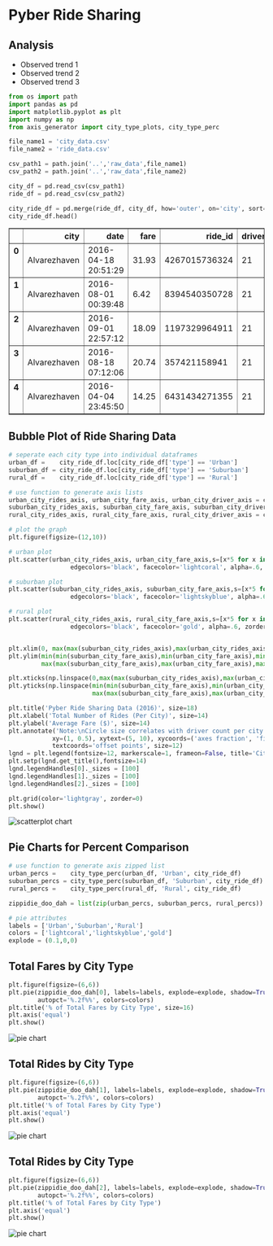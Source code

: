 
# Pyber Ride Sharing
## Analysis
* Observed trend 1
* Observed trend 2
* Observed trend 3


```python
from os import path
import pandas as pd
import matplotlib.pyplot as plt
import numpy as np
from axis_generator import city_type_plots, city_type_perc
```


```python
file_name1 = 'city_data.csv'
file_name2 = 'ride_data.csv'

csv_path1 = path.join('..','raw_data',file_name1)
csv_path2 = path.join('..','raw_data',file_name2)
```


```python
city_df = pd.read_csv(csv_path1)
ride_df = pd.read_csv(csv_path2)
```


```python
city_ride_df = pd.merge(ride_df, city_df, how='outer', on='city', sort=True)
city_ride_df.head()
```




<div>
<style>
    .dataframe thead tr:only-child th {
        text-align: right;
    }

    .dataframe thead th {
        text-align: left;
    }

    .dataframe tbody tr th {
        vertical-align: top;
    }
</style>
<table border="1" class="dataframe">
  <thead>
    <tr style="text-align: right;">
      <th></th>
      <th>city</th>
      <th>date</th>
      <th>fare</th>
      <th>ride_id</th>
      <th>driver_count</th>
      <th>type</th>
    </tr>
  </thead>
  <tbody>
    <tr>
      <th>0</th>
      <td>Alvarezhaven</td>
      <td>2016-04-18 20:51:29</td>
      <td>31.93</td>
      <td>4267015736324</td>
      <td>21</td>
      <td>Urban</td>
    </tr>
    <tr>
      <th>1</th>
      <td>Alvarezhaven</td>
      <td>2016-08-01 00:39:48</td>
      <td>6.42</td>
      <td>8394540350728</td>
      <td>21</td>
      <td>Urban</td>
    </tr>
    <tr>
      <th>2</th>
      <td>Alvarezhaven</td>
      <td>2016-09-01 22:57:12</td>
      <td>18.09</td>
      <td>1197329964911</td>
      <td>21</td>
      <td>Urban</td>
    </tr>
    <tr>
      <th>3</th>
      <td>Alvarezhaven</td>
      <td>2016-08-18 07:12:06</td>
      <td>20.74</td>
      <td>357421158941</td>
      <td>21</td>
      <td>Urban</td>
    </tr>
    <tr>
      <th>4</th>
      <td>Alvarezhaven</td>
      <td>2016-04-04 23:45:50</td>
      <td>14.25</td>
      <td>6431434271355</td>
      <td>21</td>
      <td>Urban</td>
    </tr>
  </tbody>
</table>
</div>



## Bubble Plot of Ride Sharing Data


```python
# seperate each city type into individual dataframes
urban_df =    city_ride_df.loc[city_ride_df['type'] == 'Urban']
suburban_df = city_ride_df.loc[city_ride_df['type'] == 'Suburban']
rural_df =    city_ride_df.loc[city_ride_df['type'] == 'Rural']
```


```python
# use function to generate axis lists
urban_city_rides_axis, urban_city_fare_axis, urban_city_driver_axis = city_type_plots(urban_df)
suburban_city_rides_axis, suburban_city_fare_axis, suburban_city_driver_axis = city_type_plots(suburban_df)
rural_city_rides_axis, rural_city_fare_axis, rural_city_driver_axis = city_type_plots(rural_df)
```


```python
# plot the graph
plt.figure(figsize=(12,10))

# urban plot
plt.scatter(urban_city_rides_axis, urban_city_fare_axis,s=[x*5 for x in urban_city_driver_axis],
                 edgecolors='black', facecolor='lightcoral', alpha=.6, zorder=3,  label='Urban')

# suburban plot
plt.scatter(suburban_city_rides_axis, suburban_city_fare_axis,s=[x*5 for x in suburban_city_driver_axis],
                 edgecolors='black', facecolor='lightskyblue', alpha=.6, zorder=3,  label='Suburban')

# rural plot
plt.scatter(rural_city_rides_axis, rural_city_fare_axis,s=[x*5 for x in rural_city_driver_axis],
                 edgecolors='black', facecolor='gold', alpha=.6, zorder=3,  label='Rural')


plt.xlim(0, max(max(suburban_city_rides_axis),max(urban_city_rides_axis),max(rural_city_rides_axis)) + 2)
plt.ylim(min(min(suburban_city_fare_axis),min(urban_city_fare_axis),min(rural_city_fare_axis)) - 2,
         max(max(suburban_city_fare_axis),max(urban_city_fare_axis),max(rural_city_fare_axis)))

plt.xticks(np.linspace(0,max(max(suburban_city_rides_axis),max(urban_city_rides_axis),max(rural_city_rides_axis)) + 2, 10, dtype=int))
plt.yticks(np.linspace(min(min(suburban_city_fare_axis),min(urban_city_fare_axis),min(rural_city_fare_axis)) - 2,
                       max(max(suburban_city_fare_axis),max(urban_city_fare_axis),max(rural_city_fare_axis)) + 2, 10, dtype=int))

plt.title('Pyber Ride Sharing Data (2016)', size=18)
plt.xlabel('Total Number of Rides (Per City)', size=14)
plt.ylabel('Average Fare ($)', size=14)
plt.annotate('Note:\nCircle size correlates with driver count per city',
            xy=(1, 0.5), xytext=(5, 10), xycoords=('axes fraction', 'figure fraction'),
            textcoords='offset points', size=12)
lgnd = plt.legend(fontsize=12, markerscale=1, frameon=False, title='City Types')
plt.setp(lgnd.get_title(),fontsize=14)
lgnd.legendHandles[0]._sizes = [100]
lgnd.legendHandles[1]._sizes = [100]
lgnd.legendHandles[2]._sizes = [100]

plt.grid(color='lightgray', zorder=0)
plt.show()
```


![scatterplot chart](../images/output_8_0.png)


## Pie Charts for Percent Comparison


```python
# use function to generate axis zipped list
urban_percs =    city_type_perc(urban_df, 'Urban', city_ride_df)
suburban_percs = city_type_perc(suburban_df, 'Suburban', city_ride_df)
rural_percs =    city_type_perc(rural_df, 'Rural', city_ride_df)

zippidie_doo_dah = list(zip(urban_percs, suburban_percs, rural_percs))
```


```python
# pie attributes
labels = ['Urban','Suburban','Rural']
colors = ['lightcoral','lightskyblue','gold']
explode = (0.1,0,0)
```

## Total Fares by City Type


```python
plt.figure(figsize=(6,6))
plt.pie(zippidie_doo_dah[0], labels=labels, explode=explode, shadow=True, startangle=245,
        autopct='%.2f%%', colors=colors)
plt.title('% of Total Fares by City Type', size=16)
plt.axis('equal')
plt.show()
```


![pie chart](../images/output_13_0.png)


## Total Rides by City Type


```python
plt.figure(figsize=(6,6))
plt.pie(zippidie_doo_dah[1], labels=labels, explode=explode, shadow=True, startangle=240,
        autopct='%.2f%%', colors=colors)
plt.title('% of Total Fares by City Type')
plt.axis('equal')
plt.show()
```


![pie chart](../images/output_15_0.png)


## Total Rides by City Type


```python
plt.figure(figsize=(6,6))
plt.pie(zippidie_doo_dah[2], labels=labels, explode=explode, shadow=True, startangle=220,
        autopct='%.2f%%', colors=colors)
plt.title('% of Total Fares by City Type')
plt.axis('equal')
plt.show()
```


![pie chart](../images/output_17_0.png)

